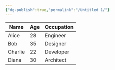 ```yaml
---
{"dg-publish":true,"permalink":"/Untitled 1/"}
---
```


<table id="sortableTable" class="sortable">
  <thead>
    <tr>
      <th>Name</th>
      <th>Age</th>
      <th>Occupation</th>
    </tr>
  </thead>
<script>
  document.addEventListener("DOMContentLoaded", function() {
    const table = document.getElementById('sortableTable');
    const headers = table.querySelectorAll('th');
    
    headers.forEach((header, index) => {
      header.addEventListener('click', () => {
        const rows = Array.from(table.querySelectorAll('tbody tr'));
        const isAscending = header.classList.contains('asc');
        
        rows.sort((rowA, rowB) => {
          const cellA = rowA.children[index].innerText;
          const cellB = rowB.children[index].innerText;
          
          if (isAscending) {
            return cellA > cellB ? -1 : 1;
          } else {
            return cellA > cellB ? 1 : -1;
          }
        });
        
        rows.forEach(row => table.querySelector('tbody').appendChild(row));
        
        headers.forEach(h => h.classList.remove('asc', 'desc'));
        header.classList.toggle('asc', !isAscending);
        header.classList.toggle('desc', isAscending);
      });
    });
  });
</script>

  <tbody>
    <tr>
      <td>Alice</td>
      <td>28</td>
      <td>Engineer</td>
    </tr>
    <tr>
      <td>Bob</td>
      <td>35</td>
      <td>Designer</td>
    </tr>
    <tr>
      <td>Charlie</td>
      <td>22</td>
      <td>Developer</td>
    </tr>
    <tr>
      <td>Diana</td>
      <td>30</td>
      <td>Architect</td>
    </tr>
  </tbody>
</table>
